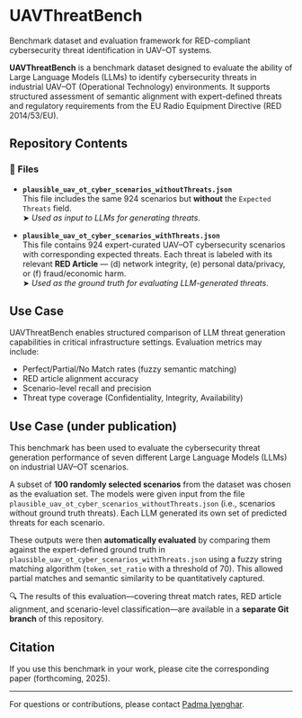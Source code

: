 # UAVThreatBench
Benchmark dataset and evaluation framework for RED-compliant cybersecurity threat identification in UAV–OT systems.

**UAVThreatBench** is a benchmark dataset designed to evaluate the ability of Large Language Models (LLMs) to identify cybersecurity threats in industrial UAV–OT (Operational Technology) environments. It supports structured assessment of semantic alignment with expert-defined threats and regulatory requirements from the EU Radio Equipment Directive (RED 2014/53/EU).

## Repository Contents

### 📂 Files

- **`plausible_uav_ot_cyber_scenarios_withoutThreats.json`**  
  This file includes the same 924 scenarios but **without** the `Expected Threats` field.  
  ➤ *Used as input to LLMs for generating threats.*

- **`plausible_uav_ot_cyber_scenarios_withThreats.json`**  
  This file contains 924 expert-curated UAV–OT cybersecurity scenarios with corresponding expected threats. Each threat is labeled with its relevant **RED Article** — (d) network integrity, (e) personal data/privacy, or (f) fraud/economic harm.  
  ➤ *Used as the ground truth for evaluating LLM-generated threats.*

## Use Case

UAVThreatBench enables structured comparison of LLM threat generation capabilities in critical infrastructure settings. Evaluation metrics may include:

- Perfect/Partial/No Match rates (fuzzy semantic matching)
- RED article alignment accuracy
- Scenario-level recall and precision
- Threat type coverage (Confidentiality, Integrity, Availability)

## Use Case (under publication)

This benchmark has been used to evaluate the cybersecurity threat generation performance of seven different Large Language Models (LLMs) on industrial UAV–OT scenarios.

A subset of **100 randomly selected scenarios** from the dataset was chosen as the evaluation set. The models were given input from the file `plausible_uav_ot_cyber_scenarios_withoutThreats.json` (i.e., scenarios without ground truth threats). Each LLM generated its own set of predicted threats for each scenario.

These outputs were then **automatically evaluated** by comparing them against the expert-defined ground truth in `plausible_uav_ot_cyber_scenarios_withThreats.json` using a fuzzy string matching algorithm (`token_set_ratio` with a threshold of 70). This allowed partial matches and semantic similarity to be quantitatively captured.

🔍 The results of this evaluation—covering threat match rates, RED article alignment, and scenario-level classification—are available in a **separate Git branch** of this repository.

## Citation

If you use this benchmark in your work, please cite the corresponding paper (forthcoming, 2025).

---

For questions or contributions, please contact [Padma Iyenghar](mailto:piyengha@uos.de).
